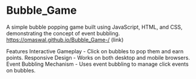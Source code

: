 # Bubble_Game

A simple bubble popping game built using JavaScript, HTML, and CSS, demonstrating the concept of event bubbling.
https://omaswal.github.io/Bubble_Game-/ (link)

Features
Interactive Gameplay - Click on bubbles to pop them and earn points.
Responsive Design -  Works on both desktop and mobile browsers.
Event Bubbling Mechanism - Uses event bubbling to manage click events on bubbles.
